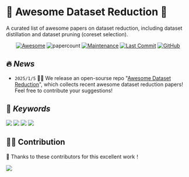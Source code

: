 # 🔎 Awesome Dataset Reduction 🚀
A curated list of awesome papers on dataset reduction, including dataset distillation and dataset pruning (coreset selection).

<div align=center>


[![Awesome](https://cdn.rawgit.com/sindresorhus/awesome/d7305f38d29fed78fa85652e3a63e154dd8e8829/media/badge.svg)](https://github.com/sindresorhus/awesome)
![papercount](https://img.shields.io/badge/paper_count-200+-pink)
[![Maintenance](https://img.shields.io/badge/maintained%3F-yes-green.svg)](https://github.com/Naereen/StrapDown.js/graphs/commit-activity)
[![Last Commit](https://img.shields.io/github/last-commit/gszfwsb/Awesome-Dataset-Reduction.svg?style=flat&color=orange)](https://github.com/gszfwsb/Awesome-Dataset-Reduction)
[![GitHub](https://img.shields.io/github/stars/gszfwsb/Awesome-Dataset-Reduction.svg?style=social)](https://github.com/gszfwsb/Awesome-Dataset-Reduction.git)  


</div>

## 🔥 <span id="head1"> *News* </span>

* `2025/1/5` 🤗🤗 We release an open-sourse repo "[Awesome Dataset Reduction](https://github.com/gszfwsb/Awesome-Dataset-Reduction)", which collects recent awesome dataset reduction papers! Feel free to contribute your suggestions!

    
## 💬 <span id="head1"> *Keywords* </span>
![](https://img.shields.io/badge/Method_Abbreviation-blue) ![](https://img.shields.io/badge/Data_Domain-green)  ![](https://img.shields.io/badge/Reduction_Criteria-red) ![](https://img.shields.io/badge/Reduction_Mechanism-orange)

## 🧑‍💻 Contribution

👏 Thanks to these contributors for this excellent work！

<a href="https://github.com/gszfwsb/Awesome-Dataset-Reduction/graphs/contributors">
  <img src="https://contrib.rocks/image?repo=gszfwsb/Awesome-Dataset-Reduction" />
</a>
